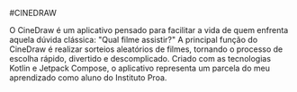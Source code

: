 #CINEDRAW

O CineDraw é um aplicativo pensado para facilitar a vida de quem enfrenta aquela dúvida clássica: "Qual filme assistir?" A principal função do CineDraw é realizar sorteios aleatórios de filmes, tornando o processo de escolha rápido, divertido e descomplicado. Criado com as tecnologias Kotlin e Jetpack Compose, o aplicativo representa um parcela do meu aprendizado como aluno do Instituto Proa.
